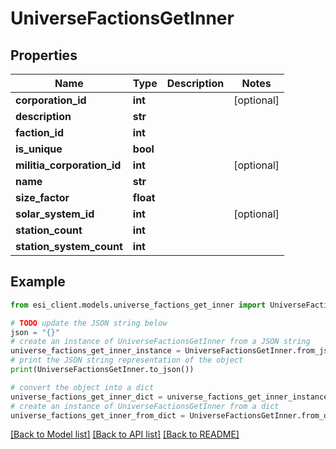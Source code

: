 # UniverseFactionsGetInner


## Properties

Name | Type | Description | Notes
------------ | ------------- | ------------- | -------------
**corporation_id** | **int** |  | [optional] 
**description** | **str** |  | 
**faction_id** | **int** |  | 
**is_unique** | **bool** |  | 
**militia_corporation_id** | **int** |  | [optional] 
**name** | **str** |  | 
**size_factor** | **float** |  | 
**solar_system_id** | **int** |  | [optional] 
**station_count** | **int** |  | 
**station_system_count** | **int** |  | 

## Example

```python
from esi_client.models.universe_factions_get_inner import UniverseFactionsGetInner

# TODO update the JSON string below
json = "{}"
# create an instance of UniverseFactionsGetInner from a JSON string
universe_factions_get_inner_instance = UniverseFactionsGetInner.from_json(json)
# print the JSON string representation of the object
print(UniverseFactionsGetInner.to_json())

# convert the object into a dict
universe_factions_get_inner_dict = universe_factions_get_inner_instance.to_dict()
# create an instance of UniverseFactionsGetInner from a dict
universe_factions_get_inner_from_dict = UniverseFactionsGetInner.from_dict(universe_factions_get_inner_dict)
```
[[Back to Model list]](../README.md#documentation-for-models) [[Back to API list]](../README.md#documentation-for-api-endpoints) [[Back to README]](../README.md)


